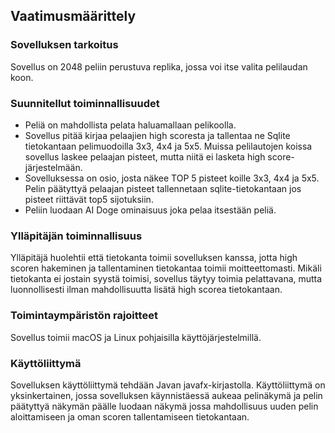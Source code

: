 ## Vaatimusmäärittely
### Sovelluksen tarkoitus
Sovellus on 2048 peliin perustuva replika, jossa voi itse valita pelilaudan koon. 

### Suunnitellut toiminnallisuudet
- Peliä on mahdollista pelata haluamallaan pelikoolla. 
- Sovellus pitää kirjaa pelaajien high scoresta ja tallentaa ne Sqlite tietokantaan pelimuodoilla 3x3, 4x4 ja 5x5. Muissa pelilautojen koissa sovellus laskee pelaajan pisteet, mutta niitä ei lasketa high score-järjestelmään. 
- Sovelluksessa on osio, josta näkee TOP 5 pisteet koille 3x3, 4x4 ja 5x5. Pelin päätyttyä pelaajan pisteet tallennetaan sqlite-tietokantaan jos pisteet riittävät top5 sijotuksiin. 
- Peliin luodaan AI Doge ominaisuus joka pelaa itsestään peliä. 

### Ylläpitäjän toiminnallisuus
Ylläpitäjä huolehtii että tietokanta toimii sovelluksen kanssa, jotta high scoren hakeminen ja tallentaminen tietokantaa toimii moitteettomasti. Mikäli tietokanta ei jostain syystä toimisi, sovellus täytyy toimia pelattavana, mutta luonnollisesti ilman mahdollisuutta lisätä high scorea tietokantaan. 

### Toimintaympäristön rajoitteet
Sovellus toimii macOS ja Linux pohjaisilla käyttöjärjestelmillä.

### Käyttöliittymä
Sovelluksen käyttöliittymä tehdään Javan javafx-kirjastolla. Käyttöliittymä on yksinkertainen, jossa sovelluksen käynnistäessä aukeaa pelinäkymä ja pelin päätyttyä näkymän päälle luodaan näkymä jossa mahdollisuus uuden pelin aloittamiseen ja oman scoren tallentamiseen tietokantaan. 
